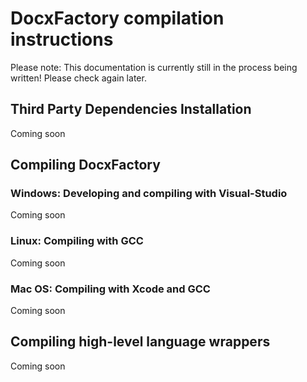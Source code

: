 DocxFactory compilation instructions
====================================

Please note: This documentation is currently still in the process being written! Please check again later.


Third Party Dependencies Installation
-------------------------------------

Coming soon


Compiling DocxFactory
---------------------

### Windows: Developing and compiling with Visual-Studio

Coming soon


### Linux: Compiling with GCC

Coming soon


### Mac OS: Compiling with Xcode and GCC

Coming soon


Compiling high-level language wrappers
--------------------------------------

Coming soon
